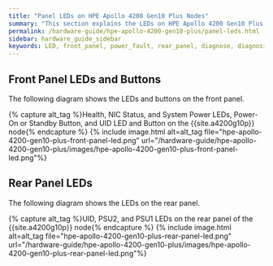 ```yaml
---
title: "Panel LEDs on HPE Apollo 4200 Gen10 Plus Nodes"
summary: "This section explains the LEDs on HPE Apollo 4200 Gen10 Plus nodes, including front panel LEDs and buttons, power fault LEDs, and rear panel LEDs. You can use these LEDs to diagnose hardware health issues."
permalink: /hardware-guide/hpe-apollo-4200-gen10-plus/panel-leds.html
sidebar: hardware_guide_sidebar
keywords: LED, front_panel, power_fault, rear_panel, diagnose, diagnosis, hardware_health
---
```


## Front Panel LEDs and Buttons
The following diagram shows the LEDs and buttons on the front panel.

{% capture alt_tag %}Health, NIC Status, and System Power LEDs, Power-On or Standby Button, and UID LED and Button on the {{site.a4200g10p}} node{% endcapture %}
{% include image.html alt=alt_tag file="hpe-apollo-4200-gen10-plus-front-panel-led.png" url="/hardware-guide/hpe-apollo-4200-gen10-plus/images/hpe-apollo-4200-gen10-plus-front-panel-led.png"%}

## Rear Panel LEDs
The following diagram shows the LEDs on the rear panel.

{% capture alt_tag %}UID, PSU2, and PSU1 LEDs on the rear panel of the {{site.a4200g10p}} node{% endcapture %}
{% include image.html alt=alt_tag file="hpe-apollo-4200-gen10-plus-rear-panel-led.png" url="/hardware-guide/hpe-apollo-4200-gen10-plus/images/hpe-apollo-4200-gen10-plus-rear-panel-led.png"%}
